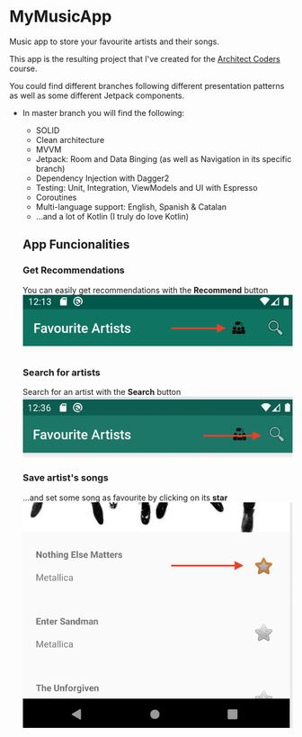 # MyMusicApp
Music app to store your favourite artists and their songs.

This app is the resulting project that I've created for the [Architect Coders](https://architectcoders.com/) course.

You could find different branches following different presentation patterns as well as some different Jetpack components.

* In master branch you will find the following:
  * SOLID
  * Clean architecture
  * MVVM
  * Jetpack: Room and Data Binging (as well as Navigation in its specific branch)
  * Dependency Injection with Dagger2
  * Testing: Unit, Integration, ViewModels and UI with Espresso
  * Coroutines
  * Multi-language support: English, Spanish & Catalan
  * ...and a lot of Kotlin (I truly do love Kotlin)
  
  ## App Funcionalities
  ### Get Recommendations
  You can easily get recommendations with the **Recommend** button
  ![Recommend](/images/recommend.png)
  
  ### Search for artists
  Search for an artist with the **Search** button
  ![Search](/images/search.png)
  
  ### Save artist's songs
  ...and set some song as favourite by clicking on its **star**
  ![Favourite](/images/favourite.png)
